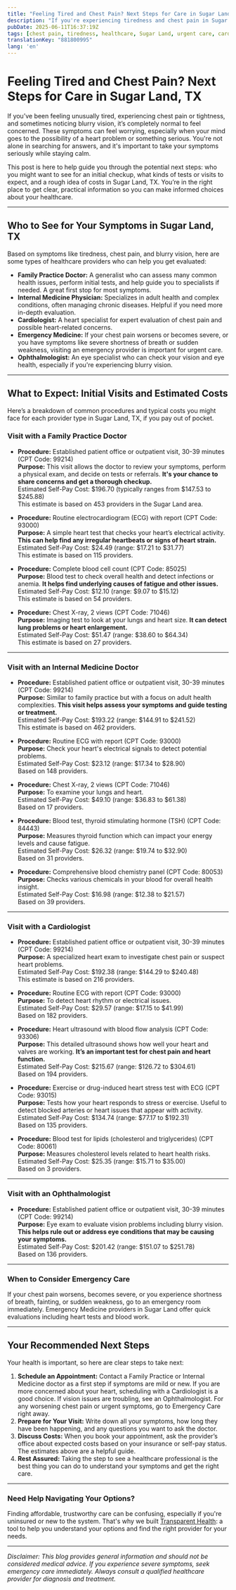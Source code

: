 ```yaml
---
title: "Feeling Tired and Chest Pain? Next Steps for Care in Sugar Land, TX"
description: "If you're experiencing tiredness and chest pain in Sugar Land, TX, learn who to see and what costs to expect for your first visit."
pubDate: 2025-06-11T16:37:19Z
tags: [chest pain, tiredness, healthcare, Sugar Land, urgent care, cardiology, family practice, symptoms]
translationKey: "881800995"
lang: 'en'
---
```


# Feeling Tired and Chest Pain? Next Steps for Care in Sugar Land, TX

If you’ve been feeling unusually tired, experiencing chest pain or tightness, and sometimes noticing blurry vision, it’s completely normal to feel concerned. These symptoms can feel worrying, especially when your mind goes to the possibility of a heart problem or something serious. You're not alone in searching for answers, and it's important to take your symptoms seriously while staying calm.

This post is here to help guide you through the potential next steps: who you might want to see for an initial checkup, what kinds of tests or visits to expect, and a rough idea of costs in Sugar Land, TX. You’re in the right place to get clear, practical information so you can make informed choices about your healthcare.

---

## Who to See for Your Symptoms in Sugar Land, TX

Based on symptoms like tiredness, chest pain, and blurry vision, here are some types of healthcare providers who can help you get evaluated:

- **Family Practice Doctor:** A generalist who can assess many common health issues, perform initial tests, and help guide you to specialists if needed. A great first stop for most symptoms.
- **Internal Medicine Physician:** Specializes in adult health and complex conditions, often managing chronic diseases. Helpful if you need more in-depth evaluation.
- **Cardiologist:** A heart specialist for expert evaluation of chest pain and possible heart-related concerns.
- **Emergency Medicine:** If your chest pain worsens or becomes severe, or you have symptoms like severe shortness of breath or sudden weakness, visiting an emergency provider is important for urgent care.
- **Ophthalmologist:** An eye specialist who can check your vision and eye health, especially if you're experiencing blurry vision.

---

## What to Expect: Initial Visits and Estimated Costs

Here’s a breakdown of common procedures and typical costs you might face for each provider type in Sugar Land, TX, if you pay out of pocket.

### Visit with a Family Practice Doctor

- **Procedure:** Established patient office or outpatient visit, 30-39 minutes (CPT Code: 99214)  
  **Purpose:** This visit allows the doctor to review your symptoms, perform a physical exam, and decide on tests or referrals. **It's your chance to share concerns and get a thorough checkup.**  
  Estimated Self-Pay Cost: $196.70 (typically ranges from $147.53 to $245.88)  
  This estimate is based on 453 providers in the Sugar Land area.

- **Procedure:** Routine electrocardiogram (ECG) with report (CPT Code: 93000)  
  **Purpose:** A simple heart test that checks your heart’s electrical activity. **This can help find any irregular heartbeats or signs of heart strain.**  
  Estimated Self-Pay Cost: $24.49 (range: $17.21 to $31.77)  
  This estimate is based on 115 providers.

- **Procedure:** Complete blood cell count (CPT Code: 85025)  
  **Purpose:** Blood test to check overall health and detect infections or anemia. **It helps find underlying causes of fatigue and other issues.**  
  Estimated Self-Pay Cost: $12.10 (range: $9.07 to $15.12)  
  This estimate is based on 54 providers.

- **Procedure:** Chest X-ray, 2 views (CPT Code: 71046)  
  **Purpose:** Imaging test to look at your lungs and heart size. **It can detect lung problems or heart enlargement.**  
  Estimated Self-Pay Cost: $51.47 (range: $38.60 to $64.34)  
  This estimate is based on 27 providers.

---

### Visit with an Internal Medicine Doctor

- **Procedure:** Established patient office or outpatient visit, 30-39 minutes (CPT Code: 99214)  
  **Purpose:** Similar to family practice but with a focus on adult health complexities. **This visit helps assess your symptoms and guide testing or treatment.**  
  Estimated Self-Pay Cost: $193.22 (range: $144.91 to $241.52)  
  This estimate is based on 462 providers.

- **Procedure:** Routine ECG with report (CPT Code: 93000)  
  **Purpose:** Check your heart's electrical signals to detect potential problems.  
  Estimated Self-Pay Cost: $23.12 (range: $17.34 to $28.90)  
  Based on 148 providers.

- **Procedure:** Chest X-ray, 2 views (CPT Code: 71046)  
  **Purpose:** To examine your lungs and heart.  
  Estimated Self-Pay Cost: $49.10 (range: $36.83 to $61.38)  
  Based on 17 providers.

- **Procedure:** Blood test, thyroid stimulating hormone (TSH) (CPT Code: 84443)  
  **Purpose:** Measures thyroid function which can impact your energy levels and cause fatigue.  
  Estimated Self-Pay Cost: $26.32 (range: $19.74 to $32.90)  
  Based on 31 providers.

- **Procedure:** Comprehensive blood chemistry panel (CPT Code: 80053)  
  **Purpose:** Checks various chemicals in your blood for overall health insight.  
  Estimated Self-Pay Cost: $16.98 (range: $12.38 to $21.57)  
  Based on 39 providers.

---

### Visit with a Cardiologist

- **Procedure:** Established patient office or outpatient visit, 30-39 minutes (CPT Code: 99214)  
  **Purpose:** A specialized heart exam to investigate chest pain or suspect heart problems.  
  Estimated Self-Pay Cost: $192.38 (range: $144.29 to $240.48)  
  This estimate is based on 216 providers.

- **Procedure:** Routine ECG with report (CPT Code: 93000)  
  **Purpose:** To detect heart rhythm or electrical issues.  
  Estimated Self-Pay Cost: $29.57 (range: $17.15 to $41.99)  
  Based on 182 providers.

- **Procedure:** Heart ultrasound with blood flow analysis (CPT Code: 93306)  
  **Purpose:** This detailed ultrasound shows how well your heart and valves are working. **It’s an important test for chest pain and heart function.**  
  Estimated Self-Pay Cost: $215.67 (range: $126.72 to $304.61)  
  Based on 194 providers.

- **Procedure:** Exercise or drug-induced heart stress test with ECG (CPT Code: 93015)  
  **Purpose:** Tests how your heart responds to stress or exercise. Useful to detect blocked arteries or heart issues that appear with activity.  
  Estimated Self-Pay Cost: $134.74 (range: $77.17 to $192.31)  
  Based on 135 providers.

- **Procedure:** Blood test for lipids (cholesterol and triglycerides) (CPT Code: 80061)  
  **Purpose:** Measures cholesterol levels related to heart health risks.  
  Estimated Self-Pay Cost: $25.35 (range: $15.71 to $35.00)  
  Based on 3 providers.

---

### Visit with an Ophthalmologist

- **Procedure:** Established patient office or outpatient visit, 30-39 minutes (CPT Code: 99214)  
  **Purpose:** Eye exam to evaluate vision problems including blurry vision. **This helps rule out or address eye conditions that may be causing your symptoms.**  
  Estimated Self-Pay Cost: $201.42 (range: $151.07 to $251.78)  
  Based on 136 providers.

---

### When to Consider Emergency Care

If your chest pain worsens, becomes severe, or you experience shortness of breath, fainting, or sudden weakness, go to an emergency room immediately. Emergency Medicine providers in Sugar Land offer quick evaluations including heart tests and blood work.

---

## Your Recommended Next Steps

Your health is important, so here are clear steps to take next:

1. **Schedule an Appointment:** Contact a Family Practice or Internal Medicine doctor as a first step if symptoms are mild or new. If you are more concerned about your heart, scheduling with a Cardiologist is a good choice. If vision issues are troubling, see an Ophthalmologist. For any worsening chest pain or urgent symptoms, go to Emergency Care right away.
2. **Prepare for Your Visit:** Write down all your symptoms, how long they have been happening, and any questions you want to ask the doctor.
3. **Discuss Costs:** When you book your appointment, ask the provider’s office about expected costs based on your insurance or self-pay status. The estimates above are a helpful guide.
4. **Rest Assured:** Taking the step to see a healthcare professional is the best thing you can do to understand your symptoms and get the right care.

---

### Need Help Navigating Your Options?

Finding affordable, trustworthy care can be confusing, especially if you're uninsured or new to the system. That's why we built [Transparent Health](https://transparenthealth.ai): a tool to help you understand your options and find the right provider for your needs. 

---

*Disclaimer: This blog provides general information and should not be considered medical advice. If you experience severe symptoms, seek emergency care immediately. Always consult a qualified healthcare provider for diagnosis and treatment.*